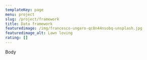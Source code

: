 ```yaml
---
templateKey: page
menu: project
slug: /project/framework
title: Data framework
featuredimage: /img/francesco-ungaro-qc8n44nsobq-unsplash.jpg
featuredimage_alt: Lawn loving
rating: []
---
```

Body
